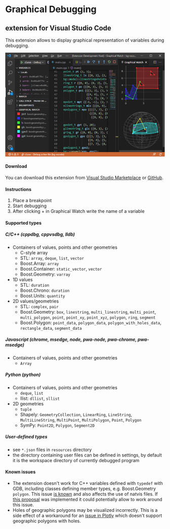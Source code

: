 # Graphical Debugging
## extension for Visual Studio Code

This extension allows to display graphical representation of variables during debugging.

![Graphical Debugging](resources/extension.png)

#### Download

You can download this extension from [Visual Studio Marketplace](https://marketplace.visualstudio.com/items?itemName=AdamWulkiewicz.graphicaldebugging-vscode) or [GitHub](https://github.com/awulkiew/graphical-debugging-vscode/releases).

#### Instructions

1. Place a breakpoint
2. Start debugging
3. After clicking + in Graphical Watch write the name of a variable

#### Supported types

##### C/C++ (cppdbg, cppvsdbg, lldb)

* Containers of values, points and other geometries
  * C-style array
  * STL: `array`, `deque`, `list`, `vector`
  * Boost.Array: `array`
  * Boost.Container: `static_vector`, `vector`
  * Boost.Geometry: `varray`
* 1D values
  * STL: `duration`
  * Boost.Chrono: `duration`   
  * Boost.Units: `quantity`   
* 2D values/geometries
  * STL: `complex`, `pair`
  * Boost.Geometry: `box`, `linestring`, `multi_linestring`, `multi_point`, `multi_polygon`, `point`, `point_xy`, `point_xyz`, `polygon`, `ring`, `segment`
  * Boost.Polygon: `point_data`, `polygon_data`, `polygon_with_holes_data`, `rectangle_data`, `segment_data`

##### Javascript (chrome, msedge, node, pwa-node, pwa-chrome, pwa-msedge)

* Containers of values, points and other geometries
  * `Array`

##### Python (python)

* Containers of values, points and other geometries
  * `deque`, `list`
  * llist: `dllist`, `sllist`
* 2D geometries
  * `tuple`
  * Shapely: `GeometryCollection`, `LinearRing`, `LineString`, `MultiLineString`, `MultiPoint`, `MultiPolygon`, `Point`, `Polygon`
  * SymPy: `Point2D`, `Polygon`, `Segment2D`

##### User-defined types

* see `*.json` files in `resources` directory
* the directory containing user files can be defined in settings, by default it is the workspace directory of currently debugged program

#### Known issues

* The extension doesn't work for C++ variables defined with `typedef` with GDB, including classes defining member types, e.g. Boost.Geometry `polygon`. This issue [is known](https://github.com/microsoft/vscode-cpptools/issues/3038) and also affects the use of natvis files. If [this proposal](https://github.com/microsoft/MIEngine/issues/1236) was implemented it could potentially allow to work around this issue.
* Holes of geographic polygons may be visualized incorrectly. This is a side effect of a workaround for an [issue in Plotly](https://github.com/plotly/plotly.js/issues/6044) which doesn't support geographic polygons with holes.